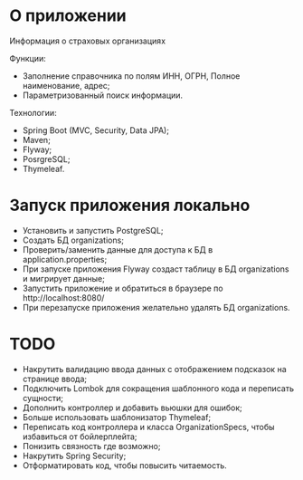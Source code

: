 # О приложении 
Информация о страховых организациях

Функции:
- Заполнение справочника по полям ИНН, ОГРН, Полное наименование, адрес;
- Параметризованный поиск информации.

Технологии:
- Spring Boot (MVC, Security, Data JPA); 
- Maven;
- Flyway;
- PosrgreSQL;
- Thymeleaf.

# Запуск приложения локально
- Установить и запустить PostgreSQL; 
- Создать БД organizations;
- Проверить/заменить данные для доступа к БД в application.properties; 
- При запуске приложения Flyway создаст таблицу в БД organizations и мигрирует данные;
- Запустить приложение и обратиться в браузере по http://localhost:8080/
- При перезапуске приложения желательно удалять БД organizations. 

# TODO
- Накрутить валидацию ввода данных с отображением подсказок на странице ввода;
- Подключить Lombok для сокращения шаблонного кода и переписать сущности;
- Дополнить контроллер и добавить вьюшки для ошибок; 
- Больше использовать шаблонизатор Thymeleaf;
- Переписать код контроллера и класса OrganizationSpecs, чтобы избавиться от бойлерплейта;
- Понизить связность где возможно;
- Накрутить Spring Security; 
- Отформатировать код, чтобы повысить читаемость.  
